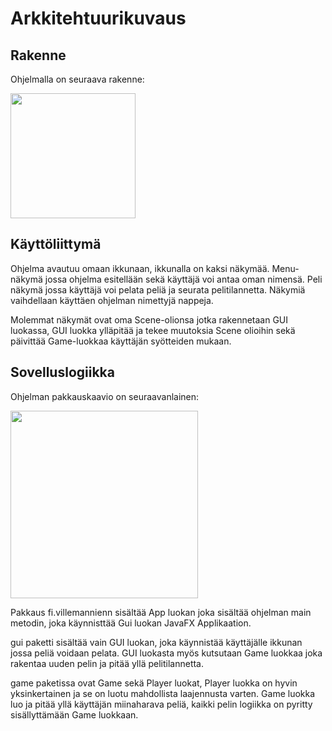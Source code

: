 # Arkkitehtuurikuvaus

## Rakenne

Ohjelmalla on seuraava rakenne:

<img src="https://github.com/Viltska/ot-minesweeper/blob/master/dokumentit/kaaviot/rakenne.jpg" width="200">



## Käyttöliittymä

Ohjelma avautuu omaan ikkunaan, ikkunalla on kaksi näkymää. Menu-näkymä jossa ohjelma esitellään sekä käyttäjä voi antaa oman nimensä.
Peli näkymä jossa käyttäjä voi pelata peliä ja seurata pelitilannetta. Näkymiä vaihdellaan käyttäen ohjelman nimettyjä nappeja.

Molemmat näkymät ovat oma Scene-olionsa jotka rakennetaan GUI luokassa, GUI luokka ylläpitää ja tekee muutoksia Scene olioihin sekä päivittää Game-luokkaa käyttäjän syötteiden mukaan.

## Sovelluslogiikka

Ohjelman pakkauskaavio on seuraavanlainen: 

<img src="https://github.com/Viltska/ot-minesweeper/blob/master/dokumentit/kaaviot/pakkauskaavio.jpg" width="300">

Pakkaus fi.villemannienn sisältää App luokan joka sisältää ohjelman main metodin, joka käynnisttää Gui luokan JavaFX Applikaation.

gui paketti sisältää vain GUI luokan, joka käynnistää käyttäjälle ikkunan jossa peliä voidaan pelata.
GUI luokasta myös kutsutaan Game luokkaa joka rakentaa uuden pelin ja pitää yllä pelitilannetta.

game paketissa ovat Game sekä Player luokat, Player luokka on hyvin yksinkertainen ja se on luotu mahdollista laajennusta varten. Game luokka luo ja pitää yllä käyttäjän miinaharava peliä, kaikki pelin logiikka on pyritty sisällyttämään Game luokkaan.


